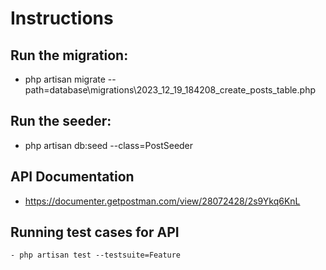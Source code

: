 # Instructions
## Run the migration:
 - php artisan migrate --path=database\migrations\2023_12_19_184208_create_posts_table.php

## Run the seeder:
 - php artisan db:seed --class=PostSeeder

## API Documentation
- https://documenter.getpostman.com/view/28072428/2s9Ykq6KnL

## Running test cases for API
    - php artisan test --testsuite=Feature
